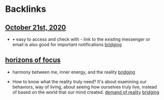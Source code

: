
# Backlinks
## [October 21st, 2020](<October 21st, 2020.md>)
- •	easy to access and check with - link to the existing messenger or email is also good for important notifications [bridging](<bridging.md>)

## [horizons of focus](<horizons of focus.md>)
- harmony between me, inner energy, and the reality [bridging](<bridging.md>)

- How to know what the reality truly need? It's about examining our behaviors, way of living, about seeing how ourselves truly live, instead of based on the world that our mind created. [demand of reality](<demand of reality.md>) [bridging](<bridging.md>)

